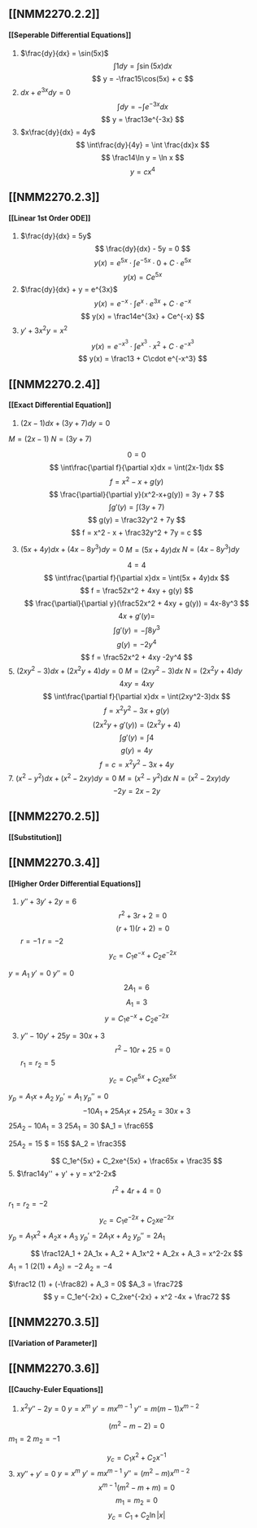 ## [[NMM2270.2.2]]
#### [[Seperable Differential Equations]]
1. $\frac{dy}{dx} = \sin(5x)$
$$ \int 1dy = \int\sin(5x)dx $$
$$ y = -\frac15\cos(5x) + c $$
3. $dx + e^{3x}dy = 0$
$$ \int dy = -\int e^{-3x}dx $$
$$ y = \frac13e^{-3x} $$
5. $x\frac{dy}{dx} = 4y$
$$ \int\frac{dy}{4y} = \int \frac{dx}x $$
$$ \frac14\ln y = \ln x $$
$$ y = cx^4 $$

## [[NMM2270.2.3]]
#### [[Linear 1st Order ODE]]
1. $\frac{dy}{dx} = 5y$
$$ \frac{dy}{dx} - 5y = 0 $$
$$ y(x) = e^{5x}\cdot\int e^{-5x}\cdot 0 + C\cdot e^{5x} $$
$$ y(x) = Ce^{5x} $$
3. $\frac{dy}{dx} + y = e^{3x}$
$$ y(x) = e^{-x}\cdot\int e^x\cdot e^{3x} + C\cdot e^{-x} $$
$$ y(x) = \frac14e^{3x} + Ce^{-x} $$
5. $y' + 3x^2y = x^2$
$$ y(x) = e^{-x^3}\cdot\int e^{x^3}\cdot x^2 + C\cdot e^{-x^3} $$
$$ y(x) = \frac13 + C\cdot e^{-x^3} $$

## [[NMM2270.2.4]]
#### [[Exact Differential Equation]]
1. $(2x-1)dx + (3y +7)dy = 0$

$M = (2x-1)$
$N = (3y+7)$

$$ 0 = 0 $$
$$ \int\frac{\partial f}{\partial x}dx = \int(2x-1)dx $$
$$ f = x^2-x + g(y) $$
$$ \frac{\partial}{\partial y}(x^2-x+g(y)) = 3y + 7 $$
$$ \int g'(y) = \int(3y + 7) $$
$$ g(y) = \frac32y^2 + 7y $$
$$ f = x^2 - x + \frac32y^2 + 7y = c $$

3. $(5x + 4y)dx + (4x-8y^3)dy = 0$
$M = (5x+4y)dx$
$N = (4x-8y^3)dy$

$$ 4 = 4 $$
$$ \int\frac{\partial f}{\partial x}dx = \int(5x + 4y)dx $$
$$ f = \frac52x^2 + 4xy + g(y) $$
$$ \frac{\partial}{\partial y}(\frac52x^2 + 4xy + g(y)) = 4x-8y^3 $$
$$ 4x + g'(y) =  $$
$$ \int g'(y) = -\int 8y^3 $$
$$ g(y) = -2y^4 $$
$$ f = \frac52x^2 + 4xy -2y^4 $$
5. $(2xy^2-3)dx + (2x^2y+4)dy = 0$
$M = (2xy^2-3)dx$
$N = (2x^2y+4)dy$
$$ 4xy = 4xy $$
$$ \int\frac{\partial f}{\partial x}dx = \int(2xy^2-3)dx $$
$$ f = x^2y^2-3x + g(y) $$
$$ (2x^2y + g'(y)) = (2x^2y + 4) $$
$$ \int g'(y) = \int 4 $$
$$ g(y) = 4y $$
$$ f = c = x^2y^2-3x+4y $$
7. $(x^2-y^2)dx + (x^2-2xy)dy = 0$
$M = (x^2-y^2)dx$
$N = (x^2-2xy)dy$
$$ -2y = 2x - 2y $$
## [[NMM2270.2.5]]
#### [[Substitution]]

## [[NMM2270.3.4]]
#### [[Higher Order Differential Equations]]
1. $y'' + 3y' + 2y = 6$
$$ r^2 + 3r + 2 = 0 $$
$$ (r+1)(r+2) = 0 $$
$r = -1$
$r = -2$
$$ y_c = C_1e^{-x} + C_2e^{-2x} $$

$y = A_1$
$y' = 0$
$y'' = 0$
$$ 2A_1 = 6 $$
$$ A_1 = 3 $$
$$ y = C_1e^{-x} + C_2e^{-2x} $$

3. $y''-10y'+25y = 30x + 3$
$$ r^2 - 10r + 25 = 0 $$
$r_1 = r_2 = 5$
$$ y_c = C_1e^{5x} + C_2xe^{5x} $$

$y_p = A_1x + A_2$
$y_p' = A_1$
$y_p'' = 0$
$$ -10A_1 + 25A_1x + 25A_2 = 30x + 3 $$
$25A_2 - 10A_1 = 3$
$25A_1 = 30$
$A_1 = \frac65$

$25A_2 = 15$
$ = 15$
$A_2 = \frac35$

$$ C_1e^{5x} + C_2xe^{5x} + \frac65x + \frac35 $$
5. $\frac14y'' + y' + y = x^2-2x$

$$ r^2 + 4r + 4 = 0 $$
$r_1 = r_2 = -2$
$$ y_c = C_1e^{-2x} + C_2 xe^{-2x} $$
$y_p = A_1x^2 + A_2x + A_3$
$y_p' = 2A_1x + A_2$
$y_p'' = 2A_1$

$$ \frac12A_1 + 2A_1x + A_2 + A_1x^2 + A_2x + A_3 = x^2-2x $$
$A_1 = 1$
$(2(1) + A_2) = -2$
$A_2 = -4$

$\frac12 (1) + (-\frac82) + A_3 = 0$
$A_3 = \frac72$
$$ y = C_1e^{-2x} + C_2xe^{-2x} + x^2 -4x + \frac72 $$
## [[NMM2270.3.5]]
#### [[Variation of Parameter]]

## [[NMM2270.3.6]]
#### [[Cauchy-Euler Equations]]
1. $x^2y''-2y = 0$
$y = x^m$
$y' = mx^{m-1}$
$y'' = m(m-1)x^{m-2}$

$$ (m^2 - m - 2) = 0 $$
$m_1 = 2$
$m_2 = -1$

$$ y_c = C_1x^{2} + C_2x^{-1} $$
3. $xy'' + y' = 0$
$y = x^m$
$y' = mx^{m-1}$
$y'' = (m^2 - m)x^{m-2}$
$$ x^{m-1}(m^2 - m + m) = 0 $$
$$ m_1 = m_2 = 0 $$
$$ y_c = C_1 + C_2\ln|x| $$

